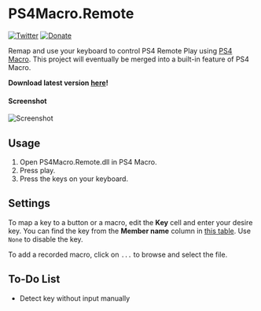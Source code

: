 # PS4Macro.Remote

[![Twitter](https://img.shields.io/twitter/url/https/twitter.com/fold_left.svg?style=social&label=Follow%20Me)](https://twitter.com/itskomefai)
[![Donate](https://img.shields.io/badge/Donate-PayPal-green.svg)](http://paypal.me/Komefai)

Remap and use your keyboard to control PS4 Remote Play using [PS4 Macro](https://github.com/komefai/PS4Macro). This project will eventually be merged into a built-in feature of PS4 Macro.

**Download latest version [here](https://github.com/komefai/PS4Macro.Remote/releases)!**

#### Screenshot

![Screenshot](https://raw.githubusercontent.com/komefai/PS4Macro.Remote/master/_resources/Screenshot.png)

## Usage

1. Open PS4Macro.Remote.dll in PS4 Macro.
2. Press play.
4. Press the keys on your keyboard.

## Settings

To map a key to a button or a macro, edit the **Key** cell and enter your desire key. You can find the key from the **Member name** column in [this table](https://msdn.microsoft.com/en-us/library/system.windows.forms.keys(v=vs.110).aspx). Use `None` to disable the key.

To add a recorded macro, click on `...` to browse and select the file.

## To-Do List

- Detect key without input manually
